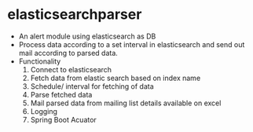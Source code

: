 # elasticsearchparser 
- An alert module using elasticsearch as DB
- Process data according to a set interval  in elasticsearch and send out mail according to parsed data.
- Functionality
	1. Connect to elasticsearch
	2. Fetch data from elastic search based on index name
	3. Schedule/ interval for fetching of data
	4. Parse fetched data
	5. Mail parsed data from mailing list details available on excel
	6. Logging
	7. Spring Boot Acuator
